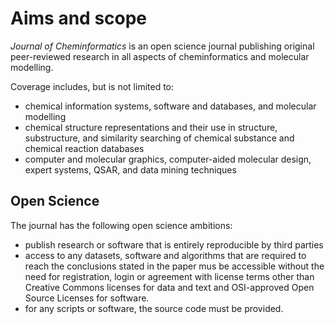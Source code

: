 # Aims and scope

*Journal of Cheminformatics* is an open science journal publishing original peer-reviewed research in all
aspects of cheminformatics and molecular modelling.

Coverage includes, but is not limited to:

* chemical information systems, software and databases, and molecular modelling
* chemical structure representations and their use in structure, substructure, and similarity searching of chemical substance and chemical reaction databases
* computer and molecular graphics, computer-aided molecular design, expert systems, QSAR, and data mining techniques

## Open Science

The journal has the following open science ambitions:

* publish research or software that is entirely reproducible by third parties
* access to any datasets, software and algorithms that are required to reach the conclusions
  stated in the paper mus be accessible without the need for registration, login or agreement
  with license terms other than Creative Commons licenses for data and text and OSI-approved
  Open Source Licenses for software.
* for any scripts or software, the source code must be provided.

